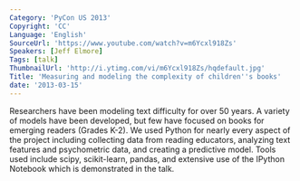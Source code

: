 ```yaml
---
Category: 'PyCon US 2013'
Copyright: 'CC'
Language: 'English'
SourceUrl: 'https://www.youtube.com/watch?v=m6Ycxl918Zs'
Speakers: [Jeff Elmore]
Tags: [talk]
ThumbnailUrl: 'http://i.ytimg.com/vi/m6Ycxl918Zs/hqdefault.jpg'
Title: 'Measuring and modeling the complexity of children''s books'
date: '2013-03-15'
---
```

Researchers have been modeling text difficulty for over 50 years. A variety of models have been developed, but few have focused on books for emerging readers (Grades K-2). We used Python for nearly every aspect of the project including collecting data from reading educators, analyzing text features and psychometric data, and creating a predictive model. Tools used include scipy, scikit-learn, pandas, and extensive use of the IPython Notebook which is demonstrated in the talk.
